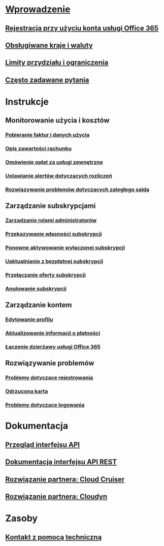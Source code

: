 # [Wprowadzenie](billing-getting-started.md)
## [Rejestracja przy użyciu konta usługi Office 365](../billing-use-existing-office-365-account-azure-subscription.md)
## [Obsługiwane kraje i waluty](../billing-countries-and-currencies.md)
## [Limity przydziału i ograniczenia](../azure-subscription-service-limits.md)
## [Często zadawane pytania](../billing-subscription-faq.md)
# Instrukcje
## Monitorowanie użycia i kosztów
### [Pobieranie faktur i danych użycia](../billing-download-azure-invoice-daily-usage-date.md)
### [Opis zawartości rachunku](billing-understand-your-bill.md)
### [Omówienie opłat za usługi zewnętrzne](../billing-understand-your-azure-marketplace-charges.md)
### [Ustawianie alertów dotyczących rozliczeń](../billing-set-up-alerts.md)
### [Rozwiązywanie problemów dotyczących zaległego salda](../billing-azure-subscription-past-due-balance.md)
## Zarządzanie subskrypcjami
### [Zarządzanie rolami administratorów](../billing-add-change-azure-subscription-administrator.md)
### [Przekazywanie własności subskrypcji](../billing-subscription-transfer.md)
### [Ponowne aktywowanie wyłączonej subskrypcji](../billing-subscription-become-disable.md)
### [Uaktualnianie z bezpłatnej subskrypcji](../billing-upgrade-azure-subscription.md)
### [Przełączanie oferty subskrypcji](../billing-how-to-switch-azure-offer.md)
### [Anulowanie subskrypcji](../billing-how-to-cancel-azure-subscription.md)
## Zarządzanie kontem
### [Edytowanie profilu](../billing-how-to-change-azure-account-profile.md)
### [Aktualizowanie informacji o płatności](../billing-how-to-change-credit-card.md)
### [Łączenie dzierżawy usługi Office 365](../billing-add-office-365-tenant-to-azure-subscription.md)
## Rozwiązywanie problemów
### [Problemy dotyczące rejestrowania](../billing-troubleshoot-azure-sign-up-issues.md)
### [Odrzucona karta](../billing-credit-card-fails-during-azure-sign-up.md)
### [Problemy dotyczące logowania](../billing-cannot-login-subscription.md)

# Dokumentacja
## [Przegląd interfejsu API](../billing-usage-rate-card-overview.md)
## [Dokumentacja interfejsu API REST](https://msdn.microsoft.com/en-us/library/azure/1ea5b323-54bb-423d-916f-190de96c6a3c)
## [Rozwiązanie partnera: Cloud Cruiser](../billing-usage-rate-card-partner-solution-cloudcruiser.md)
## [Rozwiązanie partnera: Cloudyn](../billing-usage-rate-card-partner-solution-cloudyn.md)

# Zasoby
## [Kontakt z pomocą techniczną](../billing-how-to-create-billing-support-ticket.md)

<!--HONumber=Jan17_HO1-->


